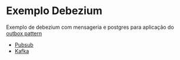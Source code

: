 # Exemplo Debezium

Exemplo de debezium com mensageria e postgres para aplicação do [outbox pattern](https://microservices.io/patterns/data/transactional-outbox.html)

- [Pubsub](https://github.com/willsbctm/debezium-sample/tree/main/pubsub/README.md)
- [Kafka](https://github.com/willsbctm/debezium-sample/tree/main/kafka/README.md)